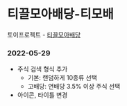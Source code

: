 # 티끌모아배당-티모배
토이프로젝트 - [티끌모아배당](http://ec2-3-128-203-9.us-east-2.compute.amazonaws.com:18080/)

### 2022-05-29
* 주식 검색 형식 추가
   * 기본: 랜덤하게 10종류 선택
   * 고배당: 연배당 3.5% 이상 주식 선택 
* 아이콘, 타이틀 변경
